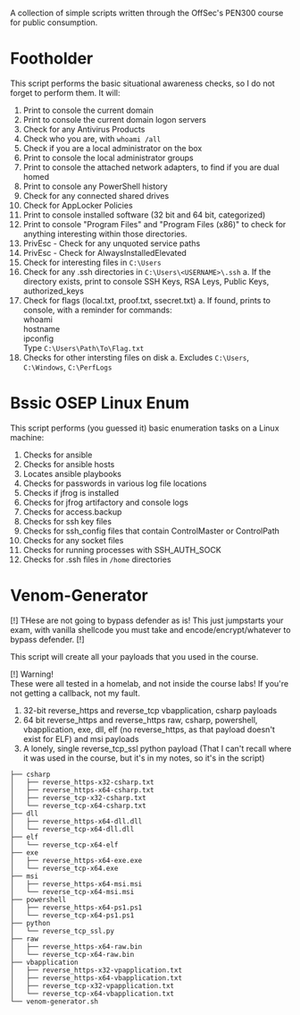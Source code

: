 A collection of simple scripts written through the OffSec's PEN300 course for public consumption.

# Footholder

This script performs the basic situational awareness checks, so I do not forget to perform them. It will:

1. Print to console the current domain
2. Print to console the current domain logon servers
3. Check for any Antivirus Products
4. Check who you are, with `whoami /all`
5. Check if you are a local administrator on the box
6. Print to console the local administrator groups
7. Print to console the attached network adapters, to find if you are dual homed
8. Print to console any PowerShell history
9. Check for any connected shared drives
10. Check for AppLocker Policies
11. Print to console installed software (32 bit and 64 bit, categorized)
12. Print to console "Program Files" and "Program Files (x86)" to check for anything interesting within those directories.
13. PrivEsc - Check for any unquoted service paths
14. PrivEsc - Check for AlwaysInstalledElevated
15. Check for interesting files in `C:\Users`
16. Check for any .ssh directories in `C:\Users\<USERNAME>\.ssh`
    a. If the directory exists, print to console SSH Keys, RSA Leys, Public Keys, authorized_keys
17. Check for flags (local.txt, proof.txt, ssecret.txt)
    a. If found, prints to console, with a reminder for commands:
    <br />whoami
    <br />hostname
    <br />ipconfig
    <br />Type `C:\Users\Path\To\Flag.txt`
18. Checks for other intersting files on disk
    a. Excludes `C:\Users`, `C:\Windows`, `C:\PerfLogs`

# Bssic OSEP Linux Enum

This script performs (you guessed it) basic enumeration tasks on a Linux machine:

1. Checks for ansible
2. Checks for ansible hosts
3. Locates ansible playbooks
4. Checks for passwords in various log file locations
5. Checks if jfrog is installed
6. Checks for jfrog artifactory and console logs
7. Checks for access.backup
8. Checks for ssh key files
9. Checks for ssh_config files that contain ControlMaster or ControlPath
10. Checks for any socket files
11. Checks for running processes with SSH_AUTH_SOCK
12. Checks for .ssh files in `/home` directories

# Venom-Generator

[!] THese are not going to bypass defender as is! This just jumpstarts your exam, with vanilla shellcode you must take and encode/encrypt/whatever to bypass defender. [!]

This script will create all your payloads that you used in the course.

[!] Warning!
<br />These were all tested in a homelab, and not inside the course labs! If you're not getting a callback, not my fault.

1. 32-bit reverse_https and reverse_tcp vbapplication, csharp payloads
2. 64 bit reverse_https and reverse_https raw, csharp, powershell, vbapplication, exe, dll, elf (no reverse_https, as that payload doesn't exist for ELF) and msi payloads
3. A lonely, single reverse_tcp_ssl python payload (That I can't recall where it was used in the course, but it's in my notes, so it's in the script)

```
├── csharp
│   ├── reverse_https-x32-csharp.txt
│   ├── reverse_https-x64-csharp.txt
│   ├── reverse_tcp-x32-csharp.txt
│   └── reverse_tcp-x64-csharp.txt
├── dll
│   ├── reverse_https-x64-dll.dll
│   └── reverse_tcp-x64-dll.dll
├── elf
│   └── reverse_tcp-x64-elf
├── exe
│   ├── reverse_https-x64-exe.exe
│   └── reverse_tcp-x64.exe
├── msi
│   ├── reverse_https-x64-msi.msi
│   └── reverse_tcp-x64-msi.msi
├── powershell
│   ├── reverse_https-x64-ps1.ps1
│   └── reverse_tcp-x64-ps1.ps1
├── python
│   └── reverse_tcp_ssl.py
├── raw
│   ├── reverse_https-x64-raw.bin
│   └── reverse_tcp-x64-raw.bin
├── vbapplication
│   ├── reverse_https-x32-vpapplication.txt
│   ├── reverse_https-x64-vbapplication.txt
│   ├── reverse_tcp-x32-vpapplication.txt
│   └── reverse_tcp-x64-vbapplication.txt
└── venom-generator.sh
```